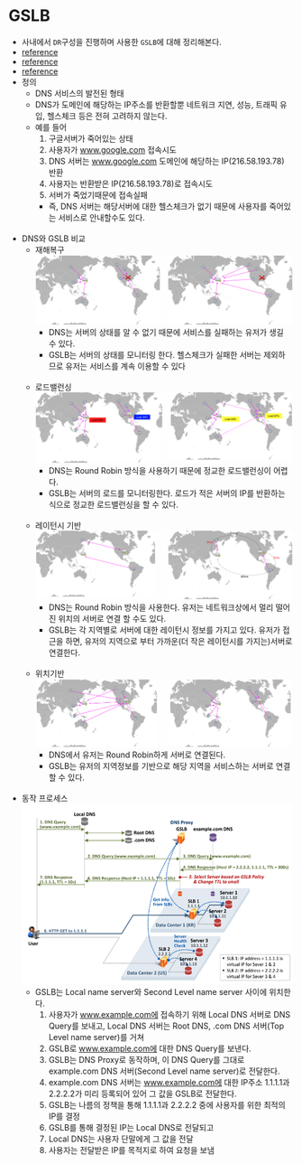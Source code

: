 # GSLB
- 사내에서 `DR`구성을 진행하며 사용한 `GSLB`에 대해 정리해본다.
- [reference](https://www.netmanias.com/ko/post/blog/5620/dns-data-center-gslb-network-protocol/global-server-load-balancing-for-enterprise-part-1-concept-workflow)
- [reference](https://www.joinc.co.kr/w/man/12/GSLB)
- [reference](https://nesoy.github.io/articles/2020-01/GSLB)
- 정의
    - DNS 서비스의 발전된 형태
    - DNS가 도메인에 해당하는 IP주소를 반환할뿐 네트워크 지연, 성능, 트래픽 유입, 헬스체크 등은 전혀 고려하지 않는다.
    - 예를 들어 
        1. 구글서버가 죽어있는 상태
        2. 사용자가 www.google.com 접속시도
        3. DNS 서버는 www.google.com 도메인에 해당하는 IP(216.58.193.78) 반환
        4. 사용자는 반환받은 IP(216.58.193.78)로 접속시도
        5. 서버가 죽었기때문에 접속실패
        - 즉, DNS 서버는 해당서버에 대한 헬스체크가 없기 때문에 사용자를 죽어있는 서비스로 안내할수도 있다.
<br><br>
- DNS와 GSLB 비교
    - 재해복구
![재해복구](./img/screenshot202012271531.png)
        - DNS는 서버의 상태를 알 수 없기 때문에 서비스를 실패하는 유저가 생길 수 있다.
        - GSLB는 서버의 상태를 모니터링 한다. 헬스체크가 실패한 서버는 제외하므로 유저는 서비스를 계속 이용할 수 있다
<br><br>
    - 로드밸런싱
![로드밸런싱](./img/screenshot202012271532.png)
        - DNS는 Round Robin 방식을 사용하기 때문에 정교한 로드밸런싱이 어렵다.
        - GSLB는 서버의 로드를 모니터링한다. 로드가 적은 서버의 IP를 반환하는 식으로 정교한 로드밸런싱을 할 수 있다.
<br><br>
    - 레이턴시 기반
![레이턴시 기반](./img/screenshot202012271533.png)
        - DNS는 Round Robin 방식을 사용한다. 유저는 네트워크상에서 멀리 떨어진 위치의 서버로 연결 할 수도 있다.
        - GSLB는 각 지역별로 서버에 대한 레이턴시 정보를 가지고 있다. 유저가 접근을 하면, 유저의 지역으로 부터 가까운(더 작은 레이턴시를 가지는)서버로 연결한다.
<br><br>
    - 위치기반
![위치기반](./img/screenshot202012271534.png)
        - DNS에서 유저는 Round Robin하게 서버로 연결된다.
        - GSLB는 유저의 지역정보를 기반으로 해당 지역을 서비스하는 서버로 연결 할 수 있다.
<br><br>
- 동작 프로세스
 ![동작예제](./img/screenshot202012271554.png)
    - GSLB는 Local name server와 Second Level name server 사이에 위치한다.
        1. 사용자가 www.example.com에 접속하기 위해 Local DNS 서버로 DNS Query를 보내고, Local DNS 서버는 Root DNS, .com DNS 서버(Top Level name server)를 거쳐
        2. GSLB로 www.example.com에 대한 DNS Query를 보낸다.
        3. GSLB는 DNS Proxy로 동작하며, 이 DNS Query를 그대로 example.com DNS 서버(Second Level name server)로 전달한다.
        4. example.com DNS 서버는 www.example.com에 대한 IP주소 1.1.1.1과 2.2.2.2가 미리 등록되어 있어 그 값을 GSLB로 전달한다.
        5. GSLB는 나름의 정책을 통해 1.1.1.1과 2.2.2.2 중에 사용자를 위한 최적의 IP를 결정
        6. GSLB를 통해 결정된 IP는 Local DNS로 전달되고
        7. Local DNS는 사용자 단말에게 그 값을 전달
        8. 사용자는 전달받은 IP를 목적지로 하여 요청을 보냄
        
